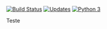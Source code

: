 
[![Build Status](https://travis-ci.org/guyrux/PyTools-API-GitHub.svg?branch=main)](https://travis-ci.org/guyrux/PyTools-API-GitHub)
[![Updates](https://pyup.io/repos/github/guyrux/PyTools-API-GitHub/shield.svg)](https://pyup.io/repos/github/guyrux/PyTools-API-GitHub/)
[![Python 3](https://pyup.io/repos/github/guyrux/PyTools-API-GitHub/python-3-shield.svg)](https://pyup.io/repos/github/guyrux/PyTools-API-GitHub/)

Teste
